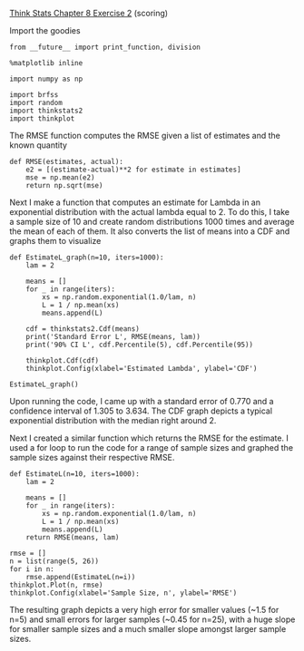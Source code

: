 [Think Stats Chapter 8 Exercise 2](http://greenteapress.com/thinkstats2/html/thinkstats2009.html#toc77) (scoring)

Import the goodies
```
from __future__ import print_function, division

%matplotlib inline

import numpy as np

import brfss
import random
import thinkstats2
import thinkplot
```
The RMSE function computes the RMSE given a list of estimates and the known quantity
```
def RMSE(estimates, actual):
    e2 = [(estimate-actual)**2 for estimate in estimates]
    mse = np.mean(e2)
    return np.sqrt(mse)
```
Next I make a function that computes an estimate for Lambda in an exponential distribution with the actual lambda equal to 2. To do this, I take a sample size of 10 and create random distributions 1000 times and average the mean of each of them. It also converts the list of means into a CDF and graphs them to visualize
```
def EstimateL_graph(n=10, iters=1000):
    lam = 2

    means = []
    for _ in range(iters):
        xs = np.random.exponential(1.0/lam, n)
        L = 1 / np.mean(xs)
        means.append(L)

    cdf = thinkstats2.Cdf(means)
    print('Standard Error L', RMSE(means, lam))
    print('90% CI L', cdf.Percentile(5), cdf.Percentile(95))
    
    thinkplot.Cdf(cdf)
    thinkplot.Config(xlabel='Estimated Lambda', ylabel='CDF')
    
EstimateL_graph()
```
Upon running the code, I came up with a standard error of 0.770 and a confidence interval of 1.305 to 3.634. The CDF graph depicts a typical exponential distribution with the median right around 2.  
  
Next I created a similar function which returns the RMSE for the estimate. I used a for loop to run the code for a range of sample sizes and graphed the sample sizes against their respective RMSE.
```
def EstimateL(n=10, iters=1000):
    lam = 2

    means = []
    for _ in range(iters):
        xs = np.random.exponential(1.0/lam, n)
        L = 1 / np.mean(xs)
        means.append(L)
    return RMSE(means, lam)

rmse = []
n = list(range(5, 26))
for i in n:
    rmse.append(EstimateL(n=i))
thinkplot.Plot(n, rmse)
thinkplot.Config(xlabel='Sample Size, n', ylabel='RMSE')
```
The resulting graph depicts a very high error for smaller values (~1.5 for n=5) and small errors for larger samples (~0.45 for n=25), with a huge slope for smaller sample sizes and a much smaller slope amongst larger sample sizes.
